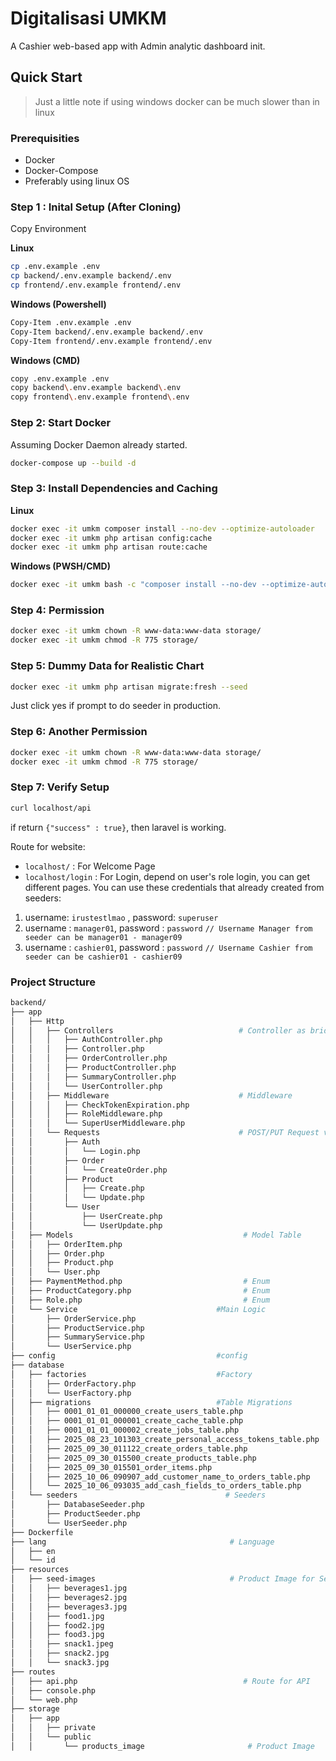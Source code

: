 # Digitalisasi UMKM

A Cashier web-based app with Admin analytic dashboard init.

## Quick Start

> Just a little note if using windows docker can be much slower than in linux

### Prerequisities

- Docker
- Docker-Compose
- Preferably using linux OS

### Step 1 : Inital Setup (After Cloning)

Copy Environment

**Linux**

```bash
cp .env.example .env
cp backend/.env.example backend/.env
cp frontend/.env.example frontend/.env
```

**Windows (Powershell)**

```bash
Copy-Item .env.example .env
Copy-Item backend/.env.example backend/.env
Copy-Item frontend/.env.example frontend/.env
```

**Windows (CMD)**

```bash
copy .env.example .env
copy backend\.env.example backend\.env
copy frontend\.env.example frontend\.env
```

### Step 2: Start Docker

Assuming Docker Daemon already started.

```bash
docker-compose up --build -d
```

### Step 3: Install Dependencies and Caching

**Linux**

```bash
docker exec -it umkm composer install --no-dev --optimize-autoloader
docker exec -it umkm php artisan config:cache
docker exec -it umkm php artisan route:cache
```

**Windows (PWSH/CMD)**

```bash
docker exec -it umkm bash -c "composer install --no-dev --optimize-autoloader && php artisan config:cache && php artisan route:cache"
```

### Step 4: Permission

```bash
docker exec -it umkm chown -R www-data:www-data storage/
docker exec -it umkm chmod -R 775 storage/
```

### Step 5: Dummy Data for Realistic Chart

```bash
docker exec -it umkm php artisan migrate:fresh --seed
```

Just click yes if prompt to do seeder in production.

### Step 6: Another Permission

```bash
docker exec -it umkm chown -R www-data:www-data storage/
docker exec -it umkm chmod -R 775 storage/
```

### Step 7: Verify Setup

```bash
curl localhost/api
```

if return `{"success" : true}`, then laravel is working.

Route for website:

- `localhost/` : For Welcome Page
- `localhost/login` : For Login, depend on user's role login, you can get different pages. You can use these credentials that already created from seeders:

1. username: `irustestlmao` , password: `superuser`
2. username : `manager01`, password : `password` `// Username Manager from seeder can be manager01 - manager09`
3. username : `cashier01`, password : `password` `// Username Cashier from seeder can be cashier01 - cashier09`

### Project Structure

```bash
backend/
├── app
│   ├── Http
│   │   ├── Controllers                            # Controller as bridge from api to logic
│   │   │   ├── AuthController.php
│   │   │   ├── Controller.php
│   │   │   ├── OrderController.php
│   │   │   ├── ProductController.php
│   │   │   ├── SummaryController.php
│   │   │   └── UserController.php
│   │   ├── Middleware                             # Middleware
│   │   │   ├── CheckTokenExpiration.php
│   │   │   ├── RoleMiddleware.php
│   │   │   └── SuperUserMiddleware.php
│   │   └── Requests                               # POST/PUT Request validation
│   │       ├── Auth
│   │       │   └── Login.php
│   │       ├── Order
│   │       │   └── CreateOrder.php
│   │       ├── Product
│   │       │   ├── Create.php
│   │       │   └── Update.php
│   │       └── User
│   │           ├── UserCreate.php
│   │           └── UserUpdate.php
│   ├── Models                                      # Model Table
│   │   ├── OrderItem.php
│   │   ├── Order.php
│   │   ├── Product.php
│   │   └── User.php
│   ├── PaymentMethod.php                           # Enum
│   ├── ProductCategory.php                         # Enum
│   ├── Role.php                                    # Enum
│   └── Service                               #Main Logic
│       ├── OrderService.php
│       ├── ProductService.php
│       ├── SummaryService.php
│       └── UserService.php
├── config                                    #config
├── database
│   ├── factories                             #Factory
│   │   ├── OrderFactory.php
│   │   └── UserFactory.php
│   ├── migrations                            #Table Migrations
│   │   ├── 0001_01_01_000000_create_users_table.php
│   │   ├── 0001_01_01_000001_create_cache_table.php
│   │   ├── 0001_01_01_000002_create_jobs_table.php
│   │   ├── 2025_08_23_101303_create_personal_access_tokens_table.php
│   │   ├── 2025_09_30_011122_create_orders_table.php
│   │   ├── 2025_09_30_015500_create_products_table.php
│   │   ├── 2025_09_30_015501_order_items.php
│   │   ├── 2025_10_06_090907_add_customer_name_to_orders_table.php
│   │   └── 2025_10_06_093035_add_cash_fields_to_orders_table.php
│   └── seeders                                 # Seeders
│       ├── DatabaseSeeder.php
│       ├── ProductSeeder.php
│       └── UserSeeder.php
├── Dockerfile
├── lang                                         # Language
│   ├── en
│   └── id
├── resources
│   ├── seed-images                              # Product Image for Seeder
│   │   ├── beverages1.jpg
│   │   ├── beverages2.jpg
│   │   ├── beverages3.jpg
│   │   ├── food1.jpg
│   │   ├── food2.jpg
│   │   ├── food3.jpg
│   │   ├── snack1.jpeg
│   │   ├── snack2.jpg
│   │   └── snack3.jpg
├── routes
│   ├── api.php                                     # Route for API
│   ├── console.php
│   └── web.php
├── storage
│   ├── app
│   │   ├── private
│   │   └── public
│   │       └── products_image                       # Product Image
```
